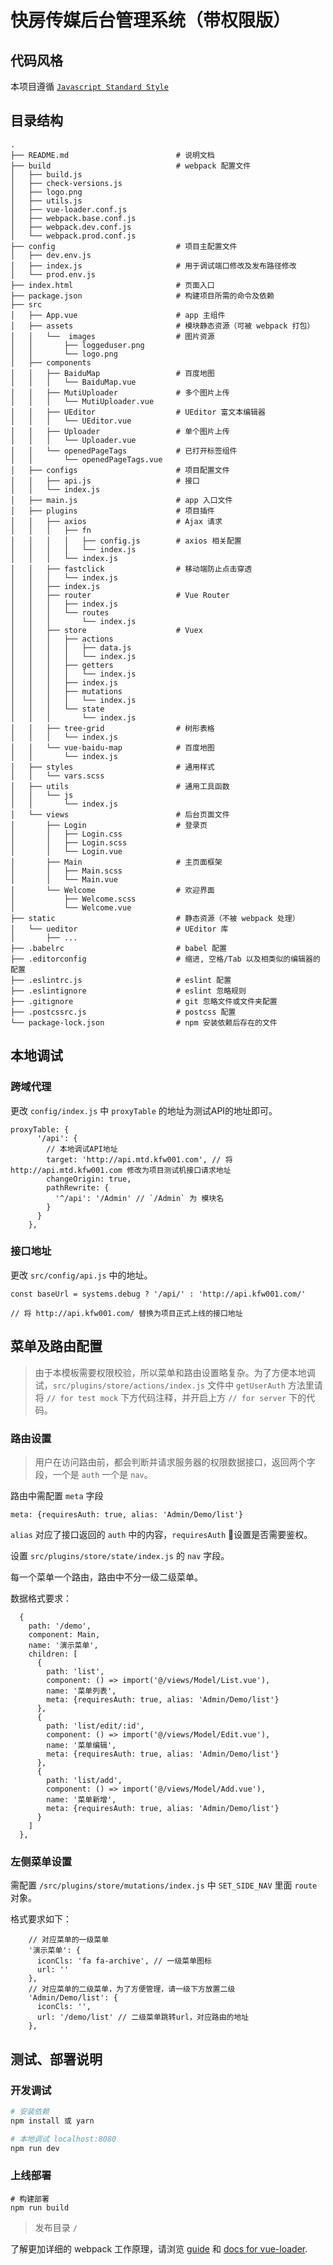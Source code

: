 # 快房传媒后台管理系统（带权限版）

## 代码风格

本项目遵循 [`Javascript Standard Style`](https://standardjs.com/readme-zhcn.html)

## 目录结构

```
.
├── README.md                        # 说明文档
├── build                            # webpack 配置文件
│   ├── build.js                     
│   ├── check-versions.js
│   ├── logo.png
│   ├── utils.js
│   ├── vue-loader.conf.js
│   ├── webpack.base.conf.js
│   ├── webpack.dev.conf.js
│   └── webpack.prod.conf.js
├── config                           # 项目主配置文件
│   ├── dev.env.js
│   ├── index.js                     # 用于调试端口修改及发布路径修改
│   └── prod.env.js
├── index.html                       # 页面入口
├── package.json                     # 构建项目所需的命令及依赖
├── src
│   ├── App.vue                      # app 主组件
│   ├── assets                       # 模块静态资源（可被 webpack 打包）
│   │   └──  images                  # 图片资源 
│   │       ├── loggeduser.png
│   │       └── logo.png
│   ├── components
│   │   ├── BaiduMap                 # 百度地图
│   │   │   └── BaiduMap.vue
│   │   ├── MutiUploader             # 多个图片上传
│   │   │   └── MutiUploader.vue
│   │   ├── UEditor                  # UEditor 富文本编辑器
│   │   │   └── UEditor.vue
│   │   ├── Uploader                 # 单个图片上传
│   │   │   └── Uploader.vue
│   │   └── openedPageTags           # 已打开标签组件
│   │       └── openedPageTags.vue
│   ├── configs                      # 项目配置文件 
│   │   ├── api.js                   # 接口
│   │   └── index.js
│   ├── main.js                      # app 入口文件
│   ├── plugins                      # 项目插件
│   │   ├── axios                    # Ajax 请求 
│   │   │   ├── fn
│   │   │   │   ├── config.js        # axios 相关配置
│   │   │   │   └── index.js
│   │   │   └── index.js
│   │   ├── fastclick                # 移动端防止点击穿透 
│   │   │   └── index.js
│   │   ├── index.js
│   │   ├── router                   # Vue Router
│   │   │   ├── index.js
│   │   │   └── routes
│   │   │       └── index.js
│   │   ├── store                    # Vuex
│   │   │   ├── actions
│   │   │   │   ├── data.js
│   │   │   │   └── index.js
│   │   │   ├── getters
│   │   │   │   └── index.js
│   │   │   ├── index.js
│   │   │   ├── mutations
│   │   │   │   └── index.js
│   │   │   └── state
│   │   │       └── index.js
│   │   ├── tree-grid                # 树形表格 
│   │   │   └── index.js
│   │   └── vue-baidu-map            # 百度地图 
│   │       └── index.js
│   ├── styles                       # 通用样式
│   │   └── vars.scss
│   ├── utils                        # 通用工具函数
│   │   └── js
│   │       └── index.js
│   └── views                        # 后台页面文件
│       ├── Login                    # 登录页
│       │   ├── Login.css
│       │   ├── Login.scss
│       │   └── Login.vue
│       ├── Main                     # 主页面框架
│       │   ├── Main.scss
│       │   └── Main.vue
│       └── Welcome                  # 欢迎界面
│           ├── Welcome.scss
│           └── Welcome.vue
├── static                           # 静态资源（不被 webpack 处理）
│   └── ueditor                      # UEditor 库
│       ├── ...
├── .babelrc                         # babel 配置
├── .editorconfig                    # 缩进, 空格/Tab 以及相类似的编辑器的配置
├── .eslintrc.js                     # eslint 配置
├── .eslintignore                    # eslint 忽略规则
├── .gitignore                       # git 忽略文件或文件夹配置
├── .postcssrc.js                    # postcss 配置
└── package-lock.json                # npm 安装依赖后存在的文件

```


## 本地调试

### 跨域代理
更改 `config/index.js` 中 `proxyTable` 的地址为测试API的地址即可。
```
proxyTable: {
      '/api': {
        // 本地调试API地址
        target: 'http://api.mtd.kfw001.com', // 将 http://api.mtd.kfw001.com 修改为项目测试机接口请求地址
        changeOrigin: true,
        pathRewrite: {
          '^/api': '/Admin' // `/Admin` 为 模块名
        }
      }
    },
```
### 接口地址
更改 `src/config/api.js` 中的地址。

```
const baseUrl = systems.debug ? '/api/' : 'http://api.kfw001.com/'

// 将 http://api.kfw001.com/ 替换为项目正式上线的接口地址
```

## 菜单及路由配置

> 由于本模板需要权限校验，所以菜单和路由设置略复杂。为了方便本地调试，`src/plugins/store/actions/index.js` 文件中 `getUserAuth` 方法里请将 `// for test mock` 下方代码注释，并开启上方 `// for server` 下的代码。

### 路由设置

> 用户在访问路由前，都会判断并请求服务器的权限数据接口，返回两个字段，一个是 `auth` 一个是 `nav`。

路由中需配置 `meta` 字段

```
meta: {requiresAuth: true, alias: 'Admin/Demo/list'}
```

`alias` 对应了接口返回的 `auth` 中的内容，`requiresAuth` 设置是否需要鉴权。

设置 `src/plugins/store/state/index.js` 的 `nav` 字段。

每一个菜单一个路由，路由中不分一级二级菜单。

数据格式要求：
```
  {
    path: '/demo',
    component: Main,
    name: '演示菜单',
    children: [
      {
        path: 'list',
        component: () => import('@/views/Model/List.vue'),
        name: '菜单列表',
        meta: {requiresAuth: true, alias: 'Admin/Demo/list'}
      },
      {
        path: 'list/edit/:id',
        component: () => import('@/views/Model/Edit.vue'),
        name: '菜单编辑',
        meta: {requiresAuth: true, alias: 'Admin/Demo/list'}
      },
      {
        path: 'list/add',
        component: () => import('@/views/Model/Add.vue'),
        name: '菜单新增',
        meta: {requiresAuth: true, alias: 'Admin/Demo/list'}
      }
    ]
  },
```

### 左侧菜单设置

需配置 `/src/plugins/store/mutations/index.js` 中 `SET_SIDE_NAV` 里面 `route` 对象。

格式要求如下：
```
    // 对应菜单的一级菜单
    '演示菜单': {  
      iconCls: 'fa fa-archive', // 一级菜单图标
      url: ''
    },
    // 对应菜单的二级菜单，为了方便管理，请一级下方放置二级
    'Admin/Demo/list': {
      iconCls: '',
      url: '/demo/list' // 二级菜单跳转url，对应路由的地址
    },
```

## 测试、部署说明

### 开发调试
``` bash
# 安装依赖
npm install 或 yarn

# 本地调试 localhost:8080
npm run dev
```

### 上线部署

```
# 构建部署
npm run build
```

> 发布目录 `/`

了解更加详细的 webpack 工作原理，请浏览 [guide](http://vuejs-templates.github.io/webpack/) 和 [docs for vue-loader](http://vuejs.github.io/vue-loader).

